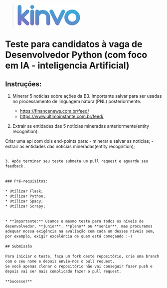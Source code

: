 > ![Logo Kinvo](https://github.com/kinvoapp/kinvo-mobile-test/blob/master/logo.svg)

# Teste para candidatos à vaga de Desenvolvedor Python (com foco em IA - inteligencia Artificial)  


## Instruções:

1. Minerar 5 notícias sobre ações da B3. Importante salvar para ser usadas no processamento de linguagem natural(PNL) posteriormente. 
	 - https://financenews.com.br/feed/
	 - https://www.ultimoinstante.com.br/feed/

2. Extrair as entidades das 5 notícias mineradas anteriormente(entity recognition).


Criar uma api com dois end-points para:
	- minerar e salvar as noticías;
	- extrair as entidades das notícias mineradas(entity recognition);


  ```

3. Após terminar seu teste submeta um pull request e aguarde seu feedback.


### Pré-requisitos:

* Utilizar Flask;
* Utilizar Python;
* Utilizar Spacy;
* Utilizar Scrapy;


* **Importante:** Usamos o mesmo teste para todos os níveis de desenvolvedor, **junior**, **pleno** ou **senior**, mas procuramos adequar nossa exigência na avaliação com cada um desses níveis sem, por exemplo, exigir excelência de quem está começando :-)

## Submissão

Para iniciar o teste, faça um fork deste repositório, crie uma branch com o seu nome e depois envie-nos o pull request.
Se você apenas clonar o repositório não vai conseguir fazer push e depois vai ser mais complicado fazer o pull request.

**Sucesso!**
